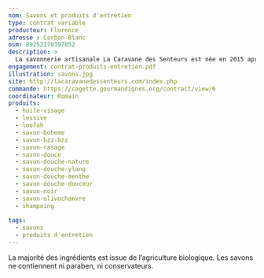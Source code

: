 ```yaml
---
nom: Savons et produits d'entretien
type: contrat variable
producteur: Florence
adresse : Carbon-Blanc
osm: 89252170397052
description: >
  La savonnerie artisanale La Caravane des Senteurs est née en 2015 après plusieurs mois de recherches, de formulations, de tests. Elle est située à Carbon-Blanc en Gironde (33). Les savons proposés sont fabriqués par la méthode de saponification à froid (SAF) qui a le grand avantage de garder la glycérine dans le savon. Vous trouverez des savons avec huile essentielle, des savons sans huile essentielle, un savon à barbe, un shampoing solide. 
engagement: contrat-produits-entretien.pdf
illustration: savons.jpg
site: http://lacaravanedessenteurs.com/index.php
commande: https://cagette.gourmandignes.org/contract/view/6
coordinateur: Romain
produits:
  - huile-visage
  - lessive
  - loofah
  - savon-boheme
  - savon-bzz-bzz
  - savon-rasage
  - savon-douce
  - savon-douche-nature 
  - savon-douche-ylang 
  - savon-douche-menthe 
  - savon-douche-douceur 
  - savon-noir
  - savon-olivochanvre 	
  - shampoing
                           
tags:
  - savons
  - produits d'entretien
---
```


La majorité des ingrédients est issue de l’agriculture biologique. Les savons ne contiennent ni paraben, ni conservateurs.